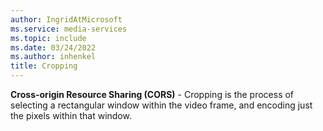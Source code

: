 ```yaml
---
author: IngridAtMicrosoft
ms.service: media-services
ms.topic: include
ms.date: 03/24/2022
ms.author: inhenkel
title: Cropping
---
```


**Cross-origin Resource Sharing (CORS)** - Cropping is the process of selecting a rectangular window within the video frame, and encoding just the pixels within that window.
